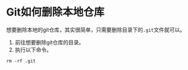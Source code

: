 # Git如何删除本地仓库

想要删除本地的git仓库，其实很简单，只需要删除目录下的`.git`文件就可以。

1. 前往想要删除git仓库的目录。
2. 执行以下命令。
```shell
rm -rf .git
```